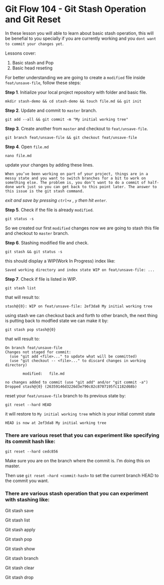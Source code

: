 # Git Flow 104 - Git Stash Operation and Git Reset

In these lesson you will able to learn about basic stash operation, this will be benefial to you specially if you are currently working and you `dont want to commit your changes yet`.

Lessons cover:

1. Basic stash and Pop
2. Basic head reseting


For better understanding we are going to create a `modified` file inside `feat/unsave-file`, follow these steps:

**Step 1**. Initialize your local project repository with folder and basic file.

```
mkdir stash-demo && cd stash-demo && touch file.md && git init
```

**Step 2**. Update and commit to `master` branch.

```
git add --all && git commit -m "My initial working tree"
```

**Step 3**. Create another from `master` and checkout to `feat/unsave-file`.

```
git branch feat/unsave-file && git checkout feat/unsave-file
```

**Step 4**. Open `file.md`

```
nano file.md
```

update your changes by adding these lines.

```
When you’ve been working on part of your project, things are in a messy state and you want to switch branches for a bit to work on something else. The problem is, you don’t want to do a commit of half-done work just so you can get back to this point later. The answer to this issue is the git stash command.
```

*exit and save by pressing `ctrl+x` , `y` then hit `enter`.*

**Step 5**. Check if the file is already `modified`.

```
git status -s
```

So we created our first `modified` changes now we are going to stash this file and checkout to `master` branch.

**Step 6**. Stashing modified file and check.

```
git stash && git status -s
```

this should display a WIP(Work In Progress) index like:

```
Saved working directory and index state WIP on feat/unsave-file: ...
```

**Step 7**. Check if file is listed in WIP.

```
git stash list
```

that will result to:

```
stash@{0}: WIP on feat/unsave-file: 2ef3da8 My initial working tree
```

using stash we can checkout back and forth to other branch, the next thing is putting back to modfied state we can make it by:

```
git stash pop stash@{0}
```

that will result to:

```
On branch feat/unsave-file
Changes not staged for commit:
  (use "git add <file>..." to update what will be committed)
  (use "git checkout -- <file>..." to discard changes in working directory)

        modified:   file.md

no changes added to commit (use "git add" and/or "git commit -a")
Dropped stash@{0} (26359146d3226d3e790c82c8707195fc1182d68b)
```

reset your `feat/unsave-file` branch to its previous state by:

```
git reset --hard HEAD
```

it will restore to `My initial working tree` which is your initial commit state

```
HEAD is now at 2ef3da8 My initial working tree
```


### There are various reset that you can experiment like specifying its commit hash like:

```
git reset --hard cedc856
```

Make sure you are on the branch where the commit is. I’m doing this on master.

Then use `git reset –hard <commit-hash>` to set the current branch HEAD to the commit you want.



### There are various stash operation that you can experiment with stashing like:

Git stash save

Git stash list

Git stash apply

Git stash pop

Git stash show

Git stash branch <name>

Git stash clear

Git stash drop